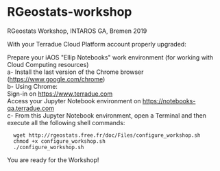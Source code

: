 # RGeostats-workshop
RGeostats Workshop, INTAROS GA, Bremen 2019 

With your Terradue Cloud Platform account properly upgraded:

Prepare your iAOS "Ellip Notebooks" work environment (for working with Cloud Computing resources)  
    a- Install the last version of the Chrome browser (https://www.google.com/chrome)  
    b- Using Chrome:  
       Sign-in on https://www.terradue.com  
       Access your Jupyter Notebook environment on https://notebooks-qa.terradue.com  
    c- From this Jupyter Notebook environment, open a Terminal and then execute all the following shell commands:  

      wget http://rgeostats.free.fr/doc/Files/configure_workshop.sh
      chmod +x configure_workshop.sh
      ./configure_workshop.sh
  
You are ready for the Workshop!  
